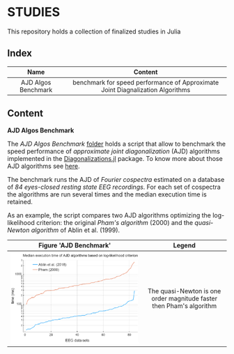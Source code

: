 # STUDIES

This repository holds a collection of finalized studies in Julia

## Index

|         Name         |         Content          |
|:--------------------:|:------------------------:|
| AJD Algos Benchmark  | benchmark for speed performance of Approximate Joint Diagnalization Algorithms |

## Content

**AJD Algos Benchmark**

The *AJD Algos Benchmark* [folder](https://github.com/Marco-Congedo/STUDIES/tree/master/AJD%20Algos%20Benchmark) holds a script
that allow to benchmark the speed performance of *approximate joint diagonalization* (AJD) algorithms implemented in the
[Diagonalizations.jl](https://github.com/Marco-Congedo/Diagonalizations.jl) package. To know more about those AJD algorithms
see [here](https://marco-congedo.github.io/Diagonalizations.jl/dev/algorithms/).

The benchmark runs the AJD of *Fourier cospectra* estimated on a database of *84 eyes-closed resting state EEG recordings*. 
For each set of cospectra the algorithms are run several times and the median execution time is retained.

As an example, the script compares two AJD algorithms optimizing the log-likelihood criterion: the original *Pham's algorithm* (2000)
and the *quasi-Newton algorithm* of Ablin et al. (1999). 

| Figure 'AJD Benchmark'  |  Legend                 |
|:-----------------------:|:-----------------------:|
| ![](/AJD-Algos-Benchmark/Figure.png) | The quasi-Newton is one order magnitude faster then Pham's algorithm |



